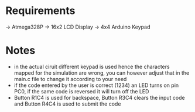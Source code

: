 # Requirements 
-> Atmega328P
-> 16x2 LCD Display
-> 4x4 Arduino Keypad 
# Notes
* in the actual ciruit different keypad is used hence the characters mapped for the simulation are wrong, you can however adjust that in the main.c file to change it according to your need
* if the code entered by the user is correct (1234) an LED turns on pin PC0, if the same code is reversed it will turn off the LED
* Button R1C4 is used for backspace, Button R3C4 clears the input code and Button R4C4 is used to submit the code 
